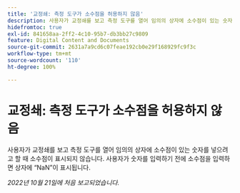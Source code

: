 ```yaml
---
title: '교정쇄: 측정 도구가 소수점을 허용하지 않음'
description: 사용자가 교정쇄를 보고 측정 도구를 열어 임의의 상자에 소수점이 있는 숫자를 넣으려고 할 때 소수점이 표시되지 않습니다. 사용자가 숫자를 입력하기 전에 소수점을 입력하면 상자에 “NaN”이 표시됩니다.
hidefromtoc: true
exl-id: 841658aa-2ff2-4c10-95b7-db3bb27c9809
feature: Digital Content and Documents
source-git-commit: 2631a7a9cd6c07feae192cb0e29f168929fc9f3c
workflow-type: tm+mt
source-wordcount: '110'
ht-degree: 100%

---
```


# 교정쇄: 측정 도구가 소수점을 허용하지 않음

<!--Requested article.This article is on the WF and WFP TOC. -->

사용자가 교정쇄를 보고 측정 도구를 열어 임의의 상자에 소수점이 있는 숫자를 넣으려고 할 때 소수점이 표시되지 않습니다. 사용자가 숫자를 입력하기 전에 소수점을 입력하면 상자에 “NaN”이 표시됩니다.

_2022년 10월 21일에 처음 보고되었습니다._

